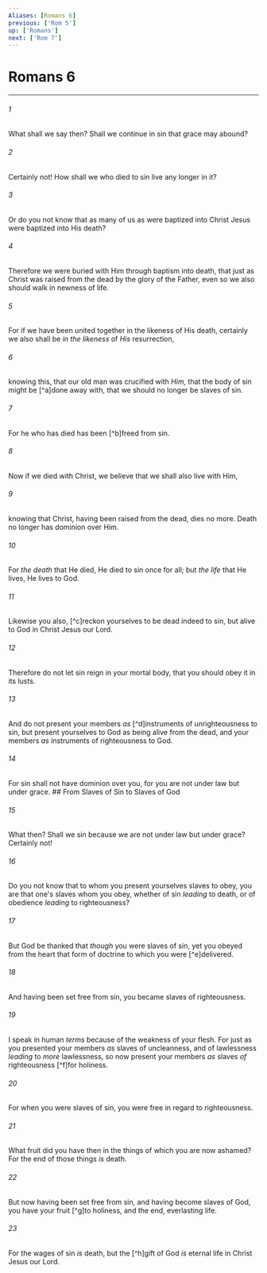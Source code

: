 ```yaml
---
Aliases: [Romans 6]
previous: ['Rom 5']
up: ['Romans']
next: ['Rom 7']
---
```

# Romans 6

***


###### 1 
What shall we say then? Shall we continue in sin that grace may abound? 

###### 2 
Certainly not! How shall we who died to sin live any longer in it? 

###### 3 
Or do you not know that as many of us as were baptized into Christ Jesus were baptized into His death? 

###### 4 
Therefore we were buried with Him through baptism into death, that just as Christ was raised from the dead by the glory of the Father, even so we also should walk in newness of life. 

###### 5 
For if we have been united together in the likeness of His death, certainly we also shall be _in the likeness_ of _His_ resurrection, 

###### 6 
knowing this, that our old man was crucified with _Him,_ that the body of sin might be [^a]done away with, that we should no longer be slaves of sin. 

###### 7 
For he who has died has been [^b]freed from sin. 

###### 8 
Now if we died with Christ, we believe that we shall also live with Him, 

###### 9 
knowing that Christ, having been raised from the dead, dies no more. Death no longer has dominion over Him. 

###### 10 
For _the death_ that He died, He died to sin once for all; but _the life_ that He lives, He lives to God. 

###### 11 
Likewise you also, [^c]reckon yourselves to be dead indeed to sin, but alive to God in Christ Jesus our Lord. 

###### 12 
Therefore do not let sin reign in your mortal body, that you should obey it in its lusts. 

###### 13 
And do not present your members _as_ [^d]instruments of unrighteousness to sin, but present yourselves to God as being alive from the dead, and your members _as_ instruments of righteousness to God. 

###### 14 
For sin shall not have dominion over you, for you are not under law but under grace. ## From Slaves of Sin to Slaves of God 

###### 15 
What then? Shall we sin because we are not under law but under grace? Certainly not! 

###### 16 
Do you not know that to whom you present yourselves slaves to obey, you are that one's slaves whom you obey, whether of sin _leading_ to death, or of obedience _leading_ to righteousness? 

###### 17 
But God be thanked that _though_ you were slaves of sin, yet you obeyed from the heart that form of doctrine to which you were [^e]delivered. 

###### 18 
And having been set free from sin, you became slaves of righteousness. 

###### 19 
I speak in human _terms_ because of the weakness of your flesh. For just as you presented your members _as_ slaves of uncleanness, and of lawlessness _leading_ to _more_ lawlessness, so now present your members _as_ slaves _of_ righteousness [^f]for holiness. 

###### 20 
For when you were slaves of sin, you were free in regard to righteousness. 

###### 21 
What fruit did you have then in the things of which you are now ashamed? For the end of those things _is_ death. 

###### 22 
But now having been set free from sin, and having become slaves of God, you have your fruit [^g]to holiness, and the end, everlasting life. 

###### 23 
For the wages of sin _is_ death, but the [^h]gift of God _is_ eternal life in Christ Jesus our Lord.
